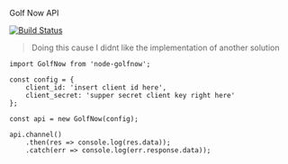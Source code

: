 Golf Now API

[![Build Status](https://travis-ci.org/darkfadr/node-golfnow.svg?branch=master)](https://travis-ci.org/darkfadr/node-golfnow)

> Doing this cause I didnt like the implementation of another solution

```
import GolfNow from 'node-golfnow';

const config = {
	client_id: 'insert client id here',
	client_secret: 'supper secret client key right here'
};

const api = new GolfNow(config);

api.channel()
	.then(res => console.log(res.data));
	.catch(err => console.log(err.response.data));
```